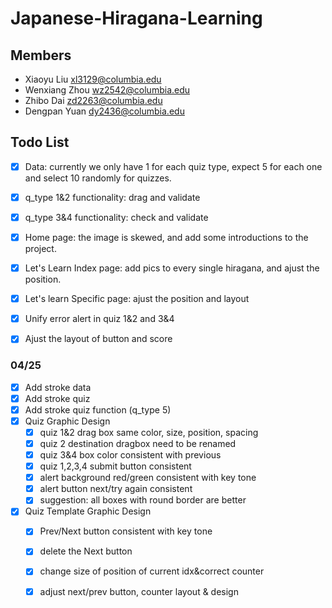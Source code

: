 # Japanese-Hiragana-Learning

## Members

- Xiaoyu Liu xl3129@columbia.edu
- Wenxiang Zhou wz2542@columbia.edu 
- Zhibo Dai zd2263@columbia.edu	
- Dengpan Yuan dy2436@columbia.edu 

## Todo List
- [X] Data: currently we only have 1 for each quiz type, expect 5 for each one and select 10 randomly for quizzes.
- [X] q_type 1&2 functionality: drag and validate
- [X] q_type 3&4 functionality: check and validate
- [X] Home page: the image is skewed, and add some introductions to the project.
- [X] Let's Learn Index page: add pics to every single hiragana, and ajust the position.
- [X] Let's learn Specific page: ajust the position and layout
- [X] Unify error alert in quiz 1&2 and 3&4
- [X] Ajust the layout of button and score


### 04/25
- [X] Add stroke data 
- [X] Add stroke quiz
- [X] Add stroke quiz function (q_type 5)
- [X] Quiz Graphic Design
  - [X] quiz 1&2 drag box same color, size, position, spacing
  - [X] quiz 2 destination dragbox need to be renamed
  - [X] quiz 3&4 box color consistent with previous
  - [X] quiz 1,2,3,4 submit button consistent
  - [X] alert background red/green consistent with key tone
  - [X] alert button next/try again consistent
  - [X] suggestion: all boxes with round border are better
- [X] Quiz Template Graphic Design
  - [X] Prev/Next button consistent with key tone
  - [X] delete the Next button
  - [X] change size of position of current idx&correct counter
  - [X] adjust next/prev button, counter layout & design

